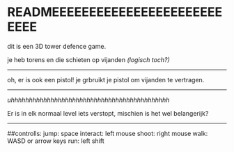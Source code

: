 # READMEEEEEEEEEEEEEEEEEEEEEEEEEEE
dit is een 3D tower defence game.

je heb torens en die schieten op vijanden *(logisch toch?)*
* * *
oh, er is ook een pistol!
je grbruikt je pistol om vijanden te vertragen.
* * *
*uhhhhhhhhhhhhhhhhhhhhhhhhhhhhhhhhhhhhhhhhhhhh*

Er is in elk normaal level iets verstopt, mischien is het wel belangerijk?
* * *
##controlls:
jump: space
interact: left mouse
shoot: right mouse
walk: WASD or arrow keys
run: left shift
